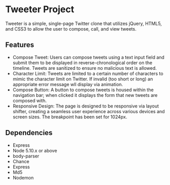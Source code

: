 # Tweeter Project

Tweeter is a simple, single-page Twitter clone that utilizes jQuery, HTML5, and CSS3 to allow the user to compose, call, and view tweets. 

## Features
- Compose Tweet: Users can compose tweets using a text input field and submit them to be displayed in reverse-chronological order on the timeline. Tweets are sanitized to ensure no malicious text is allowed.
- Character Limit: Tweets are limited to a certain number of characters to mimic the character limit on Twitter. If invalid (too short or long) an appropriate error message wll display via animation.
- Compose Button: A button to compose tweets is housed within the navigation bar; when clicked it displays the form that new tweets are composed with.
- Responsive Design: The page is designed to be responsive via layout shifter, creating a seamless user experience across various devices and screen sizes. The breakpoint has been set for 1024px.


## Dependencies

- Express
- Node 5.10.x or above
- body-parser 
- Chance
- Express
- Md5
- Nodemon